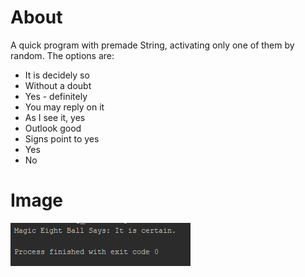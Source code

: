 # About
A quick program with premade String, activating only one of them by random.
The options are:
* It is decidely so
* Without a doubt
* Yes - definitely
* You may reply on it
* As I see it, yes
* Outlook good
* Signs point to yes
* Yes
* No

# Image
![](MagicEight.PNG)
